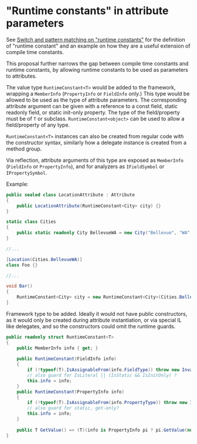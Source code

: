 # "Runtime constants" in attribute parameters

See [Switch and pattern matching on "runtime constants"](RuntimeConstantInPatterns.md) for the definition of "runtime constant" and an example on how they are a useful extension of compile time constants.

This proposal further narrows the gap between compile time constants and runtime constants, by allowing runtime constants to be used as parameters to attributes.

The value type `RuntimeConstant<T>` would be added to the framework, wrapping a `MemberInfo` (`PropertyInfo` or `FieldInfo` only.) This type would be allowed to be used as the type of attribute parameters. The corresponding attribute argument can be given with a reference to a const field, static readonly field, or static init-only property. The type of the field/property must be of `T` or subclass. `RuntimeConstant<object>` can be used to allow a field/property of any type.

`RuntimeConstant<T>` instances can also be created from regular code with the constructor syntax, similarly how a delegate instance is created from a method group.

Via reflection, attribute arguments of this type are exposed as `MemberInfo` (`FieldInfo` or `PropertyInfo`), and for analyzers as `IFieldSymbol` or `IPropertySymbol`.

Example:

```csharp
public sealed class LocationAttribute : Attribute
{
    public LocationAttribute(RuntimeConstant<City> city) {}
}

static class Cities
{
    public static readonly City BellevueWA = new City("Bellevue", "WA", 47.614444, -122.1925);
}

//...

[Location(Cities.BellevueWA)]
class Foo {}

//...

void Bar()
{
    RuntimeConstant<City> city = new RuntimeConstant<City>(Cities.BellevueWA);
}
```


Framework type to be added.  Ideally it would not have public constructors, as it would only be created during attribute instantiation, or via special IL like delegates, and so the constructors could omit the runtime guards.

```csharp
public readonly struct RuntimeConstant<T>
{
    public MemberInfo info { get; }
    
    public RuntimeConstant(FieldInfo info)
    {
        if (!typeof(T).IsAssignableFrom(info.FieldType)) throw new InvalidCastException();
        // also guard for IsLiteral || (IsStatic && IsInitOnly) ?
        this.info = info;
    }
    public RuntimeConstant(PropertyInfo info)
    {
        if (!typeof(T).IsAssignableFrom(info.PropertyType)) throw new InvalidCastException();
        // also guard for static, get-only?
        this.info = info;
    }
    
    public T GetValue() => (T)(info is PropertyInfo pi ? pi.GetValue(null) : ((FieldInfo)info).GetValue(null));
}
```
